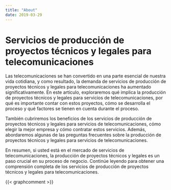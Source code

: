 ```yaml
---
title: "About"
date: 2019-03-29
---
```


# Servicios de producción de proyectos técnicos y legales para telecomunicaciones

Las telecomunicaciones se han convertido en una parte esencial de nuestra vida cotidiana, y como resultado, la demanda de servicios de producción de proyectos técnicos y legales para telecomunicaciones ha aumentado significativamente. En este artículo, exploraremos qué implica la producción de proyectos técnicos y legales para servicios de telecomunicaciones, por qué es importante contar con estos proyectos, cómo se desarrolla el proceso y qué factores se tienen en cuenta durante el proceso.

También cubriremos los beneficios de los servicios de producción de proyectos técnicos y legales para servicios de telecomunicaciones, cómo elegir la mejor empresa y cómo contratar estos servicios. Además, abordaremos algunas de las preguntas frecuentes sobre la producción de proyectos técnicos y legales para servicios de telecomunicaciones.

En resumen, si usted está en el mercado de servicios de telecomunicaciones, la producción de proyectos técnicos y legales es un paso crucial en su proceso de negocio. Continúe leyendo para obtener una comprensión completa de los servicios de producción de proyectos técnicos y legales para telecomunicaciones.

{{< graphcomment >}}
